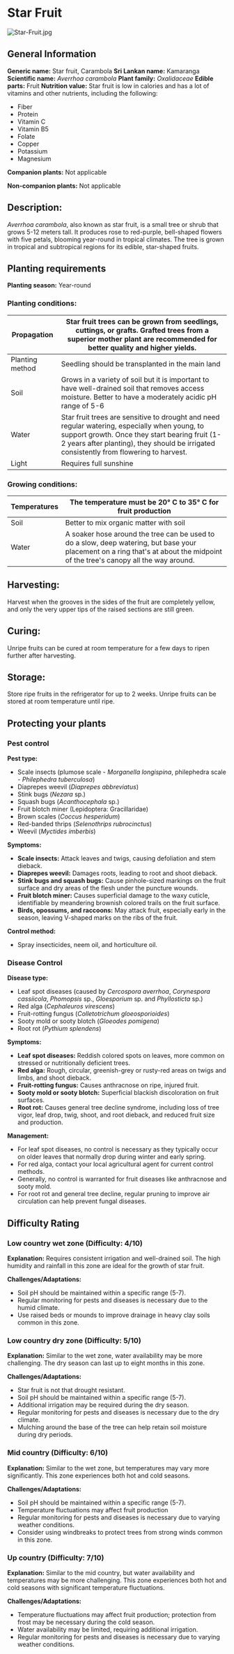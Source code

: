 # Star Fruit
![Star-Fruit.jpg](../../assets/images/Star-Fruit.jpg "By Salil Kumar Mukherjee - Own work, CC0, https://commons.wikimedia.org/w/index.php?curid=142557198")

## General Information
**Generic name:** Star fruit, Carambola
**Sri Lankan name:** Kamaranga
**Scientific name:** _Averrhoa carambola_
**Plant family:** _Oxalidaceae_
**Edible parts:** Fruit
**Nutrition value:** Star fruit is low in calories and has a lot of vitamins and other nutrients, including the following:
- Fiber
- Protein
- Vitamin C
- Vitamin B5
- Folate
- Copper
- Potassium
- Magnesium

**Companion plants:**
Not applicable
  
**Non-companion plants:** 
Not applicable

## Description:
_Averrhoa carambola_, also known as star fruit, is a small tree or shrub that grows 5-12 meters tall. It produces rose to red-purple, bell-shaped flowers with five petals, blooming year-round in tropical climates. The tree is grown in tropical and subtropical regions for its edible, star-shaped fruits.

## Planting requirements
**Planting season:** Year-round

### Planting conditions:
| Propagation | Star fruit trees can be grown from seedlings, cuttings, or grafts. Grafted trees from a superior mother plant are recommended for better quality and higher yields. |
|----|----|
| Planting method | Seedling should be transplanted in the main land |
| Soil | Grows in a variety of soil but it is important to have well-drained soil that removes access moisture. Better to have a moderately acidic pH range of 5-6 |
| Water | Star fruit trees are sensitive to drought and need regular watering, especially when young, to support growth. Once they start bearing fruit (1-2 years after planting), they should be irrigated consistently from flowering to harvest. |
| Light | Requires full sunshine |

### Growing conditions:

| Temperatures | The temperature must be 20° C to 35° C for fruit production |
|----|----|
| Soil | Better to mix organic matter with soil |
| Water | A soaker hose around the tree can be used to do a slow, deep watering, but base your placement on a ring that's at about the midpoint of the tree's canopy all the way around. |

## Harvesting:
Harvest when the grooves in the sides of the fruit are completely yellow, and only the very upper tips of the raised sections are still green.

## Curing: 
Unripe fruits can be cured at room temperature for a few days to ripen further after harvesting.

## Storage: 
Store ripe fruits in the refrigerator for up to 2 weeks. Unripe fruits can be stored at room temperature until ripe.

## Protecting your plants
### Pest control
**Pest type:**
- Scale insects (plumose scale - *Morganella longispina*, philephedra scale - *Philephedra tuberculosa*)
- Diaprepes weevil (*Diaprepes abbreviatus*)
- Stink bugs (*Nezara* sp.)
- Squash bugs (*Acanthocephala* sp.)
- Fruit blotch miner (Lepidoptera: Gracillaridae)
- Brown scales (*Coccus hesperidum*)
- Red-banded thrips (*Selenothrips rubrocinctus*)
- Weevil (*Myctides imberbis*)

**Symptoms:**
- **Scale insects:** Attack leaves and twigs, causing defoliation and stem dieback.
- **Diaprepes weevil:** Damages roots, leading to root and shoot dieback.
- **Stink bugs and squash bugs:** Cause pinhole-sized markings on the fruit surface and dry areas of the flesh under the puncture wounds.
- **Fruit blotch miner:** Causes superficial damage to the waxy cuticle, identifiable by meandering brownish colored trails on the fruit surface.
- **Birds, opossums, and raccoons:** May attack fruit, especially early in the season, leaving V-shaped marks on the ribs of the fruit.

**Control method:**
- Spray insecticides, neem oil, and horticulture oil.

### Disease Control
**Disease type:**
- Leaf spot diseases (caused by *Cercospora averrhoa*, *Corynespora cassiicola*, *Phomopsis* sp., *Gloesporium* sp. and *Phyllosticta* sp.)
- Red alga (*Cephaleuros virescens*)
- Fruit-rotting fungus (*Colletotrichum gloeosporioides*)
- Sooty mold or sooty blotch (*Gloeodes pomigena*)
- Root rot (*Pythium splendens*)

**Symptoms:**
- **Leaf spot diseases:** Reddish colored spots on leaves, more common on stressed or nutritionally deficient trees.
- **Red alga:** Rough, circular, greenish-grey or rusty-red areas on twigs and limbs, and shoot dieback.
- **Fruit-rotting fungus:** Causes anthracnose on ripe, injured fruit.
- **Sooty mold or sooty blotch:** Superficial blackish discoloration on fruit surfaces.
- **Root rot:** Causes general tree decline syndrome, including loss of tree vigor, leaf drop, twig, shoot, and root dieback, and reduced fruit size and production.

**Management:**
- For leaf spot diseases, no control is necessary as they typically occur on older leaves that normally drop during winter and early spring.
- For red alga, contact your local agricultural agent for current control methods.
- Generally, no control is warranted for fruit diseases like anthracnose and sooty mold.
- For root rot and general tree decline, regular pruning to improve air circulation can help prevent fungal diseases.

## Difficulty Rating
### Low country wet zone (Difficulty: 4/10)
**Explanation:** Requires consistent irrigation and well-drained soil. The high humidity and rainfall in this zone are ideal for the growth of star fruit.

**Challenges/Adaptations:**
- Soil pH should be maintained within a specific range (5-7).
- Regular monitoring for pests and diseases is necessary due to the humid climate.
- Use raised beds or mounds to improve drainage in heavy clay soils common in this zone.

### Low country dry zone (Difficulty: 5/10)
**Explanation:** Similar to the wet zone, water availability may be more challenging. The dry season can last up to eight months in this zone.

**Challenges/Adaptations:**
- Star fruit is not that drought resistant.
- Soil pH should be maintained within a specific range (5-7).
- Additional irrigation may be required during the dry season.
- Regular monitoring for pests and diseases is necessary due to the dry climate.
- Mulching around the base of the tree can help retain soil moisture during dry periods.

### Mid country (Difficulty: 6/10)
**Explanation:** Similar to the wet zone, but temperatures may vary more significantly. This zone experiences both hot and cold seasons.

**Challenges/Adaptations:**
- Soil pH should be maintained within a specific range (5-7).
- Temperature fluctuations may affect fruit production
- Regular monitoring for pests and diseases is necessary due to varying weather conditions.
- Consider using windbreaks to protect trees from strong winds common in this zone.

### Up country (Difficulty: 7/10)
**Explanation:** Similar to the mid country, but water availability and temperatures may be more challenging. This zone experiences both hot and cold seasons with significant temperature fluctuations.

**Challenges/Adaptations:**
- Temperature fluctuations may affect fruit production; protection from frost may be necessary during the cold season.
- Water availability may be limited, requiring additional irrigation.
- Regular monitoring for pests and diseases is necessary due to varying weather conditions.
